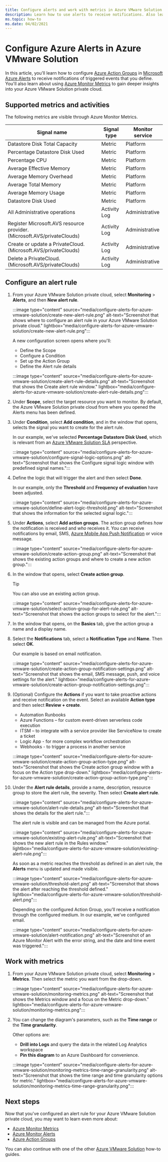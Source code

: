 ```yaml
---
title: Configure alerts and work with metrics in Azure VMware Solution 
description: Learn how to use alerts to receive notifications. Also learn how to work with metrics to gain deeper insights into your Azure VMware Solution private cloud.
ms.topic: how-to
ms.date: 04/02/2021
---
```


# Configure Azure Alerts in Azure VMware Solution 

In this article, you'll learn how to configure [Azure Action Groups](../azure-monitor/alerts/action-groups.md) in [Microsoft Azure Alerts](../azure-monitor/alerts/alerts-overview.md) to receive notifications of triggered events that you define. You'll also learn about using [Azure Monitor Metrics](../azure-monitor/essentials/data-platform-metrics.md) to gain deeper insights into your Azure VMware Solution private cloud.


## Supported metrics and activities

The following metrics are visible through Azure Monitor Metrics.

| **Signal name**                                                         | **Signal type** | **Monitor service** |
|-------------------------------------------------------------------------|-----------------|---------------------|
| Datastore Disk Total Capacity                                           | Metric          | Platform            |
| Percentage Datastore Disk Used                                          | Metric          | Platform            |
| Percentage CPU                                                          | Metric          | Platform            |
| Average Effective Memory                                                | Metric          | Platform            |
| Average Memory Overhead                                                 | Metric          | Platform            |
| Average Total Memory                                                    | Metric          | Platform            |
| Average Memory Usage                                                    | Metric          | Platform            |
| Datastore Disk Used                                                     | Metric          | Platform            |
| All Administrative operations                                           | Activity Log    | Administrative      |
| Register Microsoft.AVS resource provider. (Microsoft.AVS/privateClouds) | Activity Log    | Administrative      |
| Create or update a PrivateCloud. (Microsoft.AVS/privateClouds)          | Activity Log    | Administrative      |
| Delete a PrivateCloud. (Microsoft.AVS/privateClouds)                    | Activity Log    | Administrative      |

## Configure an alert rule
1. From your Azure VMware Solution private cloud, select **Monitoring** > **Alerts**, and then **New alert rule**.
 
   :::image type="content" source="media/configure-alerts-for-azure-vmware-solution/create-new-alert-rule.png" alt-text="Screenshot that shows where to configure an alert rule in your Azure VMware Solution private cloud." lightbox="media/configure-alerts-for-azure-vmware-solution/create-new-alert-rule.png":::

   A new configuration screen opens where you'll:
   - Define the Scope
   - Configure a Condition
   - Set up the Action Group
   - Define the Alert rule details
    
   :::image type="content" source="media/configure-alerts-for-azure-vmware-solution/create-alert-rule-details.png" alt-text="Screenshot that shows the Create alert rule window." lightbox="media/configure-alerts-for-azure-vmware-solution/create-alert-rule-details.png":::

1. Under **Scope**, select the target resource you want to monitor. By default, the Azure VMware Solution private cloud from where you opened the Alerts menu has been defined.

1. Under **Condition**, select **Add condition**, and in the window that opens, selects the signal you want to create for the alert rule. 

   In our example, we've selected **Percentage Datastore Disk Used**, which is relevant from an [Azure VMware Solution SLA](https://aka.ms/avs/sla) perspective. 

   :::image type="content" source="media/configure-alerts-for-azure-vmware-solution/configure-signal-logic-options.png" alt-text="Screenshot that shows the Configure signal logic window with predefined signal names."::: 

1. Define the logic that will trigger the alert and then select **Done**. 

   In our example, only the **Threshold** and **Frequency of evaluation** have been adjusted. 
   
   :::image type="content" source="media/configure-alerts-for-azure-vmware-solution/define-alert-logic-threshold.png" alt-text="Screenshot that shows the information for the selected signal logic."::: 

1. Under **Actions**, select **Add action groups**. The action group defines *how* the notification is received and *who* receives it.   You can receive notifications by email, SMS, [Azure Mobile App Push Notification](https://azure.microsoft.com/features/azure-portal/mobile-app/) or voice message.
 
   :::image type="content" source="media/configure-alerts-for-azure-vmware-solution/create-action-group.png" alt-text="Screenshot that shows the existing action groups and where to create a new action group.":::

1. In the window that opens, select **Create action group**.

   >[!TIP]
   > You can also use an existing action group.

   :::image type="content" source="media/configure-alerts-for-azure-vmware-solution/select-action-group-for-alert-rule.png" alt-text="Screenshot that shows the action groups to select for the alert."::: 

 

 
1. In the window that opens, on the **Basics** tab, give the action group a name and a display name.

1. Select the **Notifications** tab, select a **Notification Type** and **Name**. Then select **OK**.

   Our example is based on email notification.

   :::image type="content" source="media/configure-alerts-for-azure-vmware-solution/create-action-group-notification-settings.png" alt-text="Screenshot that shows the email, SMS message, push, and voice settings for the alert." lightbox="media/configure-alerts-for-azure-vmware-solution/create-action-group-notification-settings.png":::     

1. (Optional) Configure the **Actions** if you want to take proactive actions and receive notification on the event. Select an available **Action type** and then select **Review + create**. 
   - Automation Runbooks
   - Azure Functions – for custom event-driven serverless code execution
   - ITSM – to integrate with a service provider like ServiceNow to create a ticket
   - Logic App - for more complex workflow orchestration
   - Webhooks - to trigger a process in another service

   :::image type="content" source="media/configure-alerts-for-azure-vmware-solution/create-action-group-action-type.png" alt-text="Screenshot that shows the Create action group window with a focus on the Action type drop-down." lightbox="media/configure-alerts-for-azure-vmware-solution/create-action-group-action-type.png":::     

1. Under the **Alert rule details**, provide a name, description, resource group to store the alert rule, the severity. Then select **Create alert rule**.
   
   :::image type="content" source="media/configure-alerts-for-azure-vmware-solution/alert-rule-details.png" alt-text="Screenshot that shows the details for the alert rule."::: 
 
   The alert rule is visible and can be managed from the Azure portal.

   :::image type="content" source="media/configure-alerts-for-azure-vmware-solution/existing-alert-rule.png" alt-text="Screenshot that shows the new alert rule in the Rules window." lightbox="media/configure-alerts-for-azure-vmware-solution/existing-alert-rule.png":::     

   As soon as a metric reaches the threshold as defined in an alert rule, the **Alerts** menu is updated and made visible.

   :::image type="content" source="media/configure-alerts-for-azure-vmware-solution/threshold-alert.png" alt-text="Screenshot that shows the alert after reaching the threshold defined." lightbox="media/configure-alerts-for-azure-vmware-solution/threshold-alert.png":::     

   Depending on the configured Action Group, you'll receive a notification through the configured medium. In our example, we've configured email.
    
   :::image type="content" source="media/configure-alerts-for-azure-vmware-solution/alert-notification.png" alt-text="Screenshot of an Azure Monitor Alert with the error string, and the date and time event was triggered."::: 

## Work with metrics

1. From your Azure VMware Solution private cloud, select **Monitoring** > **Metrics**. Then select the metric you want from the drop-down.
    
   :::image type="content" source="media/configure-alerts-for-azure-vmware-solution/monitoring-metrics.png" alt-text="Screenshot that shows the Metrics window and a focus on the Metric drop-down." lightbox="media/configure-alerts-for-azure-vmware-solution/monitoring-metrics.png":::   

1. You can change the diagram's parameters, such as the **Time range** or the **Time granularity**. 

   Other options are:
   - **Drill into Logs** and query the data in the related Log Analytics workspace
   - **Pin this diagram** to an Azure Dashboard for convenience.

   :::image type="content" source="media/configure-alerts-for-azure-vmware-solution/monitoring-metrics-time-range-granularity.png" alt-text="Screenshot that shows the time range and time granularity options for metric." lightbox="media/configure-alerts-for-azure-vmware-solution/monitoring-metrics-time-range-granularity.png":::  
 
 
## Next steps

Now that you've configured an alert rule for your Azure VMware Solution private cloud, you may want to learn even more about:
- [Azure Monitor Metrics](../azure-monitor/essentials/data-platform-metrics.md)
- [Azure Monitor Alerts](../azure-monitor/alerts/alerts-overview.md)
- [Azure Action Groups](../azure-monitor/alerts/action-groups.md)

You can also continue with one of the other [Azure VMware Solution](index.yml) how-to guides.